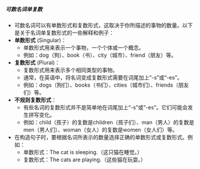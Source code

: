##### 可数名词单复数
- 可数名词可以有单数形式和复数形式，这取决于你所描述的事物的数量。以下是关于名词单复数形式的一些解释和例子：
- **单数形式** (Singular)：
	- 单数形式用来表示一个事物，一个个体或一个概念。
	- 例如：dog（狗）、book（书）、city（城市）、friend（朋友）等。
- **复数形式** (Plural)：
	- 复数形式用来表示多个相同类型的事物。
	- 通常，在英语中，将名词变成复数形式需要在词尾加上“-s”或“-es”。
	- 例如：dogs（狗们）、books（书们）、cities（城市们）、friends（朋友们）等。
- **不规则复数形式**：
	- 有些名词的复数形式并不是简单地在词尾加上“-s”或“-es”。它们可能会发生拼写变化。
	- 例如：child（孩子）的复数是children（孩子们）、man（男人）的复数是men（男人们）、woman（女人）的复数是women（女人们）等。
- 在构造句子时，要根据名词所表示的数量选择正确的单数形式或复数形式。例如：
	- 单数形式：The cat is sleeping.（这只猫在睡觉。）
	- 复数形式：The cats are playing.（这些猫在玩耍。）
